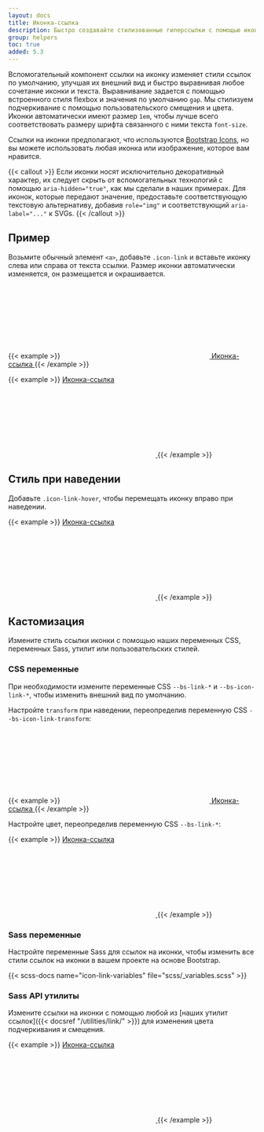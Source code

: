 ```yaml
---
layout: docs
title: Иконка-ссылка
description: Быстро создавайте стилизованные гиперссылки с помощью иконок Bootstrap или других иконок.
group: helpers
toc: true
added: 5.3
---
```


Вспомогательный компонент ссылки на иконку изменяет стили ссылок по умолчанию, улучшая их внешний вид и быстро выравнивая любое сочетание иконки и текста. Выравнивание задается с помощью встроенного стиля flexbox и значения по умолчанию `gap`. Мы стилизуем подчеркивание с помощью пользовательского смещения и цвета. Иконки автоматически имеют размер `1em`, чтобы лучше всего соответствовать размеру шрифта связанного с ними текста `font-size`.

Ссылки на иконки предполагают, что используются [Bootstrap Icons](https://icons.getbootstrap.com), но вы можете использовать любая иконка или изображение, которое вам нравится.

{{< callout >}}
Если иконки носят исключительно декоративный характер, их следует скрыть от вспомогательных технологий с помощью `aria-hidden="true"`, как мы сделали в наших примерах. Для иконок, которые передают значение, предоставьте соответствующую текстовую альтернативу, добавив `role="img"` и соответствующий `aria-label="..."` к SVGs.
{{< /callout >}}

## Пример

Возьмите обычный элемент `<a>`, добавьте `.icon-link` и вставьте иконку слева или справа от текста ссылки. Размер иконки автоматически изменяется, он размещается и окрашивается.

{{< example >}}
<a class="icon-link" href="#">
  <svg class="bi" aria-hidden="true"><use xlink:href="#box-seam"></use></svg>
  Иконка-ссылка
</a>
{{< /example >}}

{{< example >}}
<a class="icon-link" href="#">
  Иконка-ссылка
  <svg class="bi" aria-hidden="true"><use xlink:href="#arrow-right"></use></svg>
</a>
{{< /example >}}

## Стиль при наведении

Добавьте `.icon-link-hover`, чтобы перемещать иконку вправо при наведении.

{{< example >}}
<a class="icon-link icon-link-hover" href="#">
  Иконка-ссылка
  <svg class="bi" aria-hidden="true"><use xlink:href="#arrow-right"></use></svg>
</a>
{{< /example >}}

## Кастомизация

Измените стиль ссылки иконки с помощью наших переменных CSS, переменных Sass, утилит или пользовательских стилей.

### CSS переменные

При необходимости измените переменные CSS `--bs-link-*` и `--bs-icon-link-*`, чтобы изменить внешний вид по умолчанию.

Настройте `transform` при наведении, переопределив переменную CSS `--bs-icon-link-transform`:

{{< example >}}
<a class="icon-link icon-link-hover" style="--bs-icon-link-transform: translate3d(0, -.125rem, 0);" href="#">
  <svg class="bi" aria-hidden="true"><use xlink:href="#clipboard"></use></svg>
  Иконка-ссылка
</a>
{{< /example >}}

Настройте цвет, переопределив переменную CSS `--bs-link-*`:

{{< example >}}
<a class="icon-link icon-link-hover" style="--bs-link-hover-color-rgb: 25, 135, 84;" href="#">
  Иконка-ссылка
  <svg class="bi" aria-hidden="true"><use xlink:href="#arrow-right"></use></svg>
</a>
{{< /example >}}

### Sass переменные

Настройте переменные Sass для ссылок на иконки, чтобы изменить все стили ссылок на иконки в вашем проекте на основе Bootstrap.

{{< scss-docs name="icon-link-variables" file="scss/_variables.scss" >}}

### Sass API утилиты

Измените ссылки на иконки с помощью любой из [наших утилит ссылок]({{< docsref "/utilities/link/" >}}) для изменения цвета подчеркивания и смещения.

{{< example >}}
<a class="icon-link icon-link-hover link-success link-underline-success link-underline-opacity-25" href="#">
  Иконка-ссылка
  <svg class="bi" aria-hidden="true"><use xlink:href="#arrow-right"></use></svg>
</a>
{{< /example >}}
